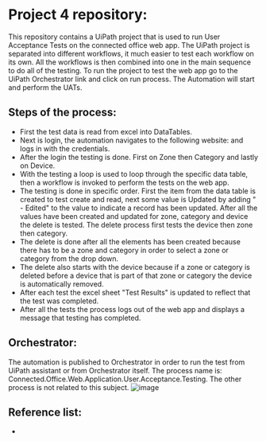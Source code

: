 # Project 4 repository:
This repository contains a UiPath project that is used to run User Acceptance Tests on the connected office web app. The UiPath project is separated into different workflows, it much easier to test each workflow on its own. All the workflows is then combined into one in the main sequence to do all of the testing. To run the project to test the web app go to the UiPath Orchestrator link and click on run process. The Automation will start and perform the UATs.

## Steps of the process:
- First the test data is read from excel into DataTables.
- Next is login, the automation navigates to the following website: [](https://connectedoffice-devicemanagement.azurewebsites.net/) and logs in with the credentials.
- After the login the testing is done. First on Zone then Category and lastly on Device.
- With the testing a loop is used to loop through the specific data table, then a workflow is invoked to perform the tests on the web app.
- The testing is done in specific order. First the item from the data table is created to test create and read, next some value is Updated by adding " - Edited" to the value to indicate a record has been updated. After all the values have been created and updated for zone, category and device the delete is tested. The delete process first tests the device then zone then category.
- The delete is done after all the elements has been created because there has to be a zone and category in order to select a zone or category from the drop down.
- The delete also starts with the device because if a zone or category is deleted before a device that is part of that zone or category the device is automatically removed.
- After each test the excel sheet "Test Results" is updated to reflect that the test was completed.
- After all the tests the process logs out of the web app and displays a message that testing has completed.

## Orchestrator:
The automation is published to Orchestrator in order to run the test from UiPath assistant or from Orchestrator itself. The process name is: Connected.Office.Web.Application.User.Acceptance.Testing. The other process is not related to this subject.
![image](https://user-images.githubusercontent.com/90188915/198055151-10815d4e-c008-47c9-8cc4-9d5f52d2a43c.png)

## Reference list:

- []()
